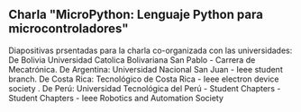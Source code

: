 ## Charla "MicroPython: Lenguaje Python para microcontroladores"
Diapositivas prsentadas para la charla co-organizada con las universidades: De Bolivia Universidad Catolica Bolivariana San Pablo - Carrera de Mecatrónica. De Argentina: Universidad Nacional San Juan - Ieee student branch. De Costa Rica: Tecnológico de Costa Rica - Ieee electron device society . De Perú: Universidad Tecnológica del Perú - Student Chapters - Student Chapters - Ieee Robotics and Automation Society
